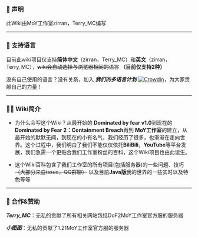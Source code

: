 ### 📣 声明

此Wiki由MoY工作室zirran，Terry_MC编写

---

### 📄 支持语言

目前此wiki项目仅支持**简体中文**（zirran，Terry_MC）和**英文**（zirran，Terry_MC），~~wiki会自动选择与浏览器相同的语言~~ **（目前仅支持2种）**

没有自己使用的语言？没有关系，加入 **_我们的多语言计划_** [![Crowdin](https://badges.crowdin.net/moywiki/localized.svg)](https://crowdin.com/project/moywiki)，为大家贡献自己的力量！

---

### 😶‍🌫️ Wiki简介

- 为什么会写这个Wiki？从最开始的 **Dominated by fear v1.0**到现在的 **Dominated by Fear 2：Containment Breach**再到 **MoY工作室**的建立，从最开始的默默无闻，到现在的小有名气，我们经历了很多，也渐渐在走向世界。这个过程中，我们明白了我们不能仅仅依托**BiliBili**，**YouTube**等平台发展，我们急需一个更贴合我们工作室粉丝的百科，这个Wiki项目也由此诞生。


- 这个Wiki百科包含了我们工作室的所有项目(包括服务器)的一些问题、技巧 ~~（大部分来自issue，QQ群聊）~~ 以及目前**Java版**我的世界的一些实时以及特色等等

---

### 🤝 合作&赞助

**_Terry_MC_**：无私的贡献了所有相关网站包括DoF2MoY工作室官方服的服务器

**_小图图_**：无私的贡献了1.21MoY工作室官方服的服务器
